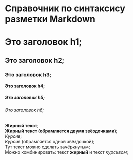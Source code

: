 # Справочник по синтаксису разметки Markdown  

# Это заголовок h1;  
## Это заголовок h2;  
### Это заголовок h3;  
#### Это заголовок h4;  
##### Это заголовок h5;  
###### Это заголовок h6;  
__Жирный текст__;  
**Жирный текст (обрамляется двумя звёздочками)**;  
_Курсив_;  
*Курсив* (обрамляется одной звёздочкой);  
Тут текст можно сделать ~~зачёркнутым~~;  
Можно комбинировать: текст **жирный** и текст *курсивом*;  
